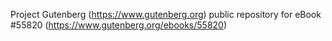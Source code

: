 Project Gutenberg (https://www.gutenberg.org) public repository for
eBook #55820 (https://www.gutenberg.org/ebooks/55820)

